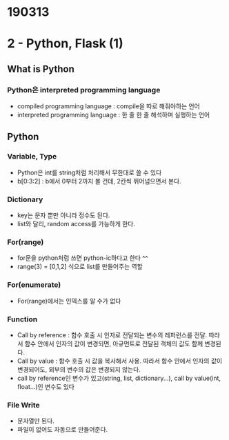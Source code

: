 # 190313
# 2 - Python, Flask (1)

## What is Python
### Python은 interpreted programming language
- compiled programming language : compile을 따로 해줘야하는 언어
- interpreted programming language : 한 줄 한 줄 해석하며 실행하는 언어

## Python
### Variable, Type
- Python은 int를 string처럼 처리해서 무한대로 쓸 수 있다
- b[0:3:2] : b에서 0부터 2까지 볼 건데, 2칸씩 뛰어넘으면서 본다.
### Dictionary
- key는 문자 뿐만 아니라 정수도 된다.
- list와 달리, random access를 가능하게 한다.
### For(range)
- for문을 python처럼 쓰면 python-ic하다고 한다 ^^
- range(3) = [0,1,2] 식으로 list를 만들어주는 역할
### For(enumerate)
- For(range)에서는 인덱스를 알 수가 없다
### Function
- Call by reference : 함수 호출 시 인자로 전달되는 변수의 레퍼런스를 전달. 따라서 함수 안에서 인자의 값이 변경되면, 아규먼트로 전달된 객체의 값도 함께 변경된다.
- Call by value : 함수 호출 시 값을 복사해서 사용. 따라서 함수 안에서 인자의 값이 변경되어도, 외부의 변수의 값은 변경되지 않는다.
- call by reference인 변수가 있고(string, list, dictionary...), call by value(int, float...)인 변수도 있다
### File Write
- 문자열만 된다.
- 파일이 없어도 자동으로 만들어준다.
